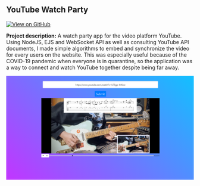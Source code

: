 ## YouTube Watch Party
<a href="https://github.com/hungqbui/developh-youtube-sync-app"><img src="https://img.shields.io/badge/GitHub-View_on_GitHub-blue?logo=GitHub" alt="View on GitHub"></a>

**Project description:** A watch party app for the video platform YouTube. Using NodeJS, EJS and WebSocket API as well as consulting YouTube API documents, I made simple algorithms to embed and synchronize the video for every users on the website. This was especially useful because of the COVID-19 pandemic when everyone is in quarantine, so the application was a way to connect and watch YouTube together despite being far away.

<img src="./images/youtubeApp.png">
